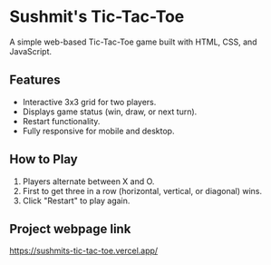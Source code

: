# Sushmit's Tic-Tac-Toe

A simple web-based Tic-Tac-Toe game built with HTML, CSS, and JavaScript.

## Features
- Interactive 3x3 grid for two players.
- Displays game status (win, draw, or next turn).
- Restart functionality.
- Fully responsive for mobile and desktop.

## How to Play
1. Players alternate between X and O.
2. First to get three in a row (horizontal, vertical, or diagonal) wins.
3. Click "Restart" to play again.

## Project webpage link
   https://sushmits-tic-tac-toe.vercel.app/
